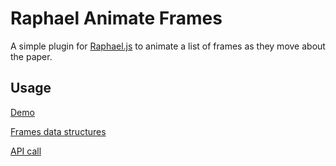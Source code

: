 Raphael Animate Frames
======================

A simple plugin for [Raphael.js](http://raphaeljs.org) to animate a list of frames as they move about the paper.


Usage
-----

[Demo](http://eee-c.github.com/raphael-animate-frames/demo.html)

[Frames data structures](http://japhr.blogspot.com/2010/07/animating-inkscape-svg-in-raphaeljs.html)

[API call](http://japhr.blogspot.com/2010/07/in-preparation-for-extraction.html)


